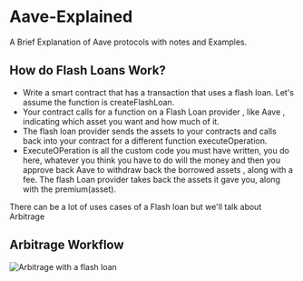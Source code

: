 # Aave-Explained
A Brief Explanation of Aave protocols with notes and Examples.

## How do Flash Loans Work?

  - Write a smart contract that has a transaction that uses a flash loan. Let's assume the function is createFlashLoan. 
  - Your contract calls for a function on a Flash Loan provider , like Aave , indicating which asset you want and how much of it.
  - The flash loan provider sends the assets to your contracts and calls back into your contract for a different function executeOperation. 
  - ExecuteOPeration is all the custom code you must have written, you do here, whatever you think you have to do will the money and then you approve back    Aave to withdraw back the borrowed assets , along with a fee. The flash Loan provider takes back the assets it gave you, along with the premium(asset).

There can be a lot of uses cases of a Flash loan but we'll talk about Arbitrage

## Arbitrage Workflow 
![Arbitrage with a flash loan](https://bafkreib53uw4lqautjadsjan6g6gxumultfywmmitj7srmh4uwxqdw2ksm.ipfs.nftstorage.link/)
